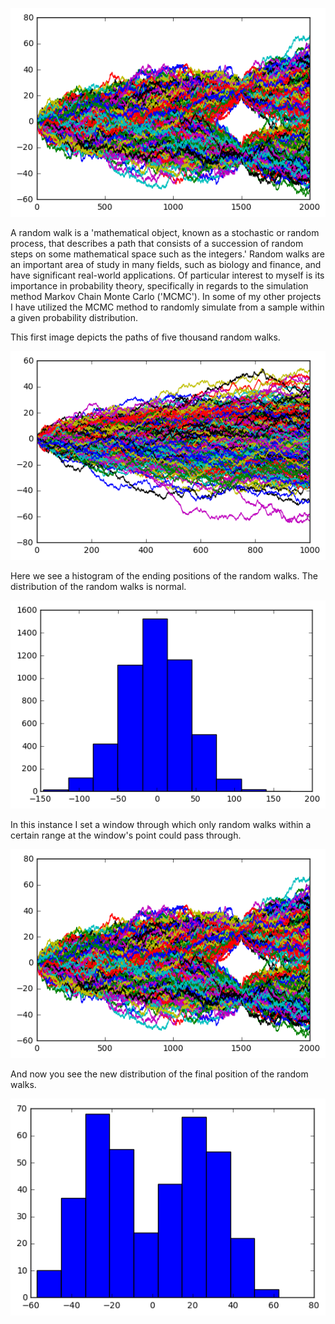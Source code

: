 ![RW](/images/RW4.png)

A random walk is a 'mathematical object, known as a stochastic or random process, that describes a path that consists of a succession of random steps on some mathematical space such as the integers.' Random walks are an important area of study in many fields, such as biology and finance, and have significant real-world applications. Of particular interest to myself is its importance in probability theory, specifically in regards to the simulation method Markov Chain Monte Carlo ('MCMC'). In some of my other projects I have utilized the MCMC method to randomly simulate from a sample within a given probability distribution.

This first image depicts the paths of five thousand random walks.

![RW](/images/RW3.png)

Here we see a histogram of the ending positions of the random walks. The distribution of the random walks is normal.

![RW](/images/RW1.png)

In this instance I set a window through which only random walks within a certain range at the window's point could pass through.

![RW](/images/RW4.png)

And now you see the new distribution of the final position of the random walks. 

![RW](/images/RW2.png)

